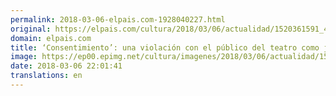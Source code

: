 ```yaml
---
permalink: 2018-03-06-elpais.com-1928040227.html
original: https://elpais.com/cultura/2018/03/06/actualidad/1520361591_428230.html#?ref=rss&format=simple&link=link
domain: elpais.com
title: ‘Consentimiento’: una violación con el público del teatro como juez
image: https://ep00.epimg.net/cultura/imagenes/2018/03/06/actualidad/1520361591_428230_1520362461_rrss_normal.jpg
date: 2018-03-06 22:01:41
translations: en
---
```


